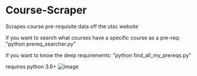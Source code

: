 # Course-Scraper
Scrapes course pre-requisite data off the utsc website

if you want to search what courses have a specific course as a pre-req:
"python prereq_searcher.py"

if you want to know the deep requirements: "python find_all_my_prereqs.py"

requires python 3.6+
![image](https://user-images.githubusercontent.com/40843847/228632508-31370159-38e8-4b2b-b301-f8c877b668b0.png)
